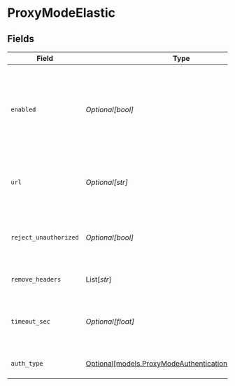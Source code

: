 # ProxyModeElastic


## Fields

| Field                                                                                                                                                                                                                     | Type                                                                                                                                                                                                                      | Required                                                                                                                                                                                                                  | Description                                                                                                                                                                                                               |
| ------------------------------------------------------------------------------------------------------------------------------------------------------------------------------------------------------------------------- | ------------------------------------------------------------------------------------------------------------------------------------------------------------------------------------------------------------------------- | ------------------------------------------------------------------------------------------------------------------------------------------------------------------------------------------------------------------------- | ------------------------------------------------------------------------------------------------------------------------------------------------------------------------------------------------------------------------- |
| `enabled`                                                                                                                                                                                                                 | *Optional[bool]*                                                                                                                                                                                                          | :heavy_minus_sign:                                                                                                                                                                                                        | Enable proxying of non-bulk API requests to an external Elastic server. Enable this only if you understand the implications. See [Cribl Docs](https://docs.cribl.io/stream/sources-elastic/#proxy-mode) for more details. |
| `url`                                                                                                                                                                                                                     | *Optional[str]*                                                                                                                                                                                                           | :heavy_minus_sign:                                                                                                                                                                                                        | URL of the Elastic server to proxy non-bulk requests to, such as http://elastic:9200                                                                                                                                      |
| `reject_unauthorized`                                                                                                                                                                                                     | *Optional[bool]*                                                                                                                                                                                                          | :heavy_minus_sign:                                                                                                                                                                                                        | Reject certificates that cannot be verified against a valid CA (such as self-signed certificates)                                                                                                                         |
| `remove_headers`                                                                                                                                                                                                          | List[*str*]                                                                                                                                                                                                               | :heavy_minus_sign:                                                                                                                                                                                                        | List of headers to remove from the request to proxy                                                                                                                                                                       |
| `timeout_sec`                                                                                                                                                                                                             | *Optional[float]*                                                                                                                                                                                                         | :heavy_minus_sign:                                                                                                                                                                                                        | Amount of time, in seconds, to wait for a proxy request to complete before canceling it                                                                                                                                   |
| `auth_type`                                                                                                                                                                                                               | [Optional[models.ProxyModeAuthenticationMethodElastic]](../models/proxymodeauthenticationmethodelastic.md)                                                                                                                | :heavy_minus_sign:                                                                                                                                                                                                        | Enter credentials directly, or select a stored secret                                                                                                                                                                     |